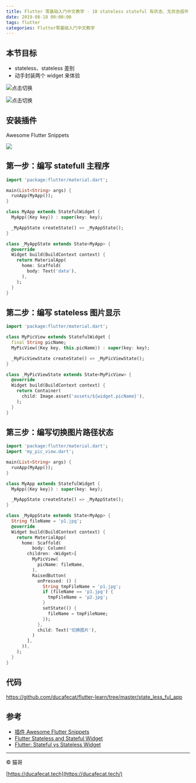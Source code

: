 ```yaml
---
title: Flutter 零基础入门中文教学 - 10 stateless stateful 有状态、无状态组件
date: 2019-08-18 00:00:00
tags: flutter
categories: Flutter零基础入门中文教学
---
```


## 本节目标

- stateless、stateless 差别
- 动手封装两个 widget 来体验

![点击切换](2019-09-01-11-25-01.png)

![点击切换](2019-09-01-11-25-15.png)

## 安装插件

Awesome Flutter Snippets

![](2019-09-01-11-27-15.png)

## 第一步：编写 statefull 主程序

```dart
import 'package:flutter/material.dart';

main(List<String> args) {
  runApp(MyApp());
}

class MyApp extends StatefulWidget {
  MyApp({Key key}) : super(key: key);

  _MyAppState createState() => _MyAppState();
}

class _MyAppState extends State<MyApp> {
  @override
  Widget build(BuildContext context) {
    return MaterialApp(
      home: Scaffold(
        body: Text('data'),
      ),
    );
  }
}
```

## 第二步：编写 stateless 图片显示

```dart
import 'package:flutter/material.dart';

class MyPicView extends StatefulWidget {
  final String picName;
  MyPicView({Key key, this.picName}) : super(key: key);

  _MyPicViewState createState() => _MyPicViewState();
}

class _MyPicViewState extends State<MyPicView> {
  @override
  Widget build(BuildContext context) {
    return Container(
      child: Image.asset('assets/${widget.picName}'),
    );
  }
}

```

## 第三步：编写切换图片路径状态

```dart
import 'package:flutter/material.dart';
import 'my_pic_view.dart';

main(List<String> args) {
  runApp(MyApp());
}

class MyApp extends StatefulWidget {
  MyApp({Key key}) : super(key: key);

  _MyAppState createState() => _MyAppState();
}

class _MyAppState extends State<MyApp> {
  String fileName = 'p1.jpg';
  @override
  Widget build(BuildContext context) {
    return MaterialApp(
      home: Scaffold(
          body: Column(
        children: <Widget>[
          MyPicView(
            picName: fileName,
          ),
          RaisedButton(
            onPressed: () {
              String tmpFileName = 'p1.jpg';
              if (fileName == 'p1.jpg') {
                tmpFileName = 'p2.jpg';
              }
              setState(() {
                fileName = tmpFileName;
              });
            },
            child: Text('切换图片'),
          )
        ],
      )),
    );
  }
}

```

## 代码

https://github.com/ducafecat/flutter-learn/tree/master/state_less_ful_app

## 参考

- [插件 Awesome Flutter Snippets](https://marketplace.visualstudio.com/items?itemName=Nash.awesome-flutter-snippets)
- [Flutter Stateless and Stateful Widget](https://medium.com/@paridhi.softinator/flutter-stateless-and-stateful-widget-4f1ef1fb7177)
- [Flutter: Stateful vs Stateless Widget](https://medium.com/flutter-community/flutter-stateful-vs-stateless-db325309deae)

---

© 猫哥

[https://ducafecat.tech](https://ducafecat.tech/)
